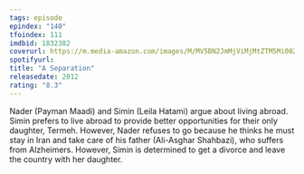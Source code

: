 ```yaml
---
tags: episode
epindex: "140"
tfoindex: 111
imdbid: 1832382
coverurl: https://m.media-amazon.com/images/M/MV5BN2JmMjViMjMtZTM5Mi00ZGZkLTk5YzctZDg5MjFjZDE4NjNkXkEyXkFqcGdeQXVyMTMxODk2OTU@._V1_SY300_CR0,0,202,300_.jpg
spotifyurl: 
title: "A Separation"
releasedate: 2012
rating: "8.3"
---
```


Nader (Payman Maadi) and Simin (Leila Hatami) argue about living abroad. Simin prefers to live abroad to provide better opportunities for their only daughter, Termeh. However, Nader refuses to go because he thinks he must stay in Iran and take care of his father (Ali-Asghar Shahbazi), who suffers from Alzheimers. However, Simin is determined to get a divorce and leave the country with her daughter.